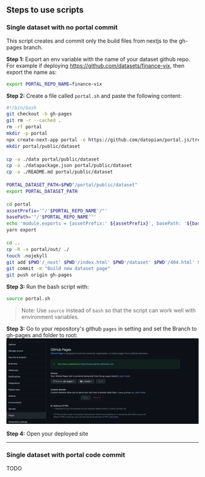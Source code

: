 ## Steps to use scripts

### Single dataset with no portal commit
This script creates and commit only the build files from nextjs to the gh-pages branch. 

**Step 1:** Export an env variable with the name of your dataset github repo.
For example if deploying https://github.com/datasets/finance-vix, then export the name as:
```bash
export PORTAL_REPO_NAME=finance-vix
```

**Step 2:** Create a file called `portal.sh` and paste the following content:
```bash
#!/bin/bash
git checkout -b gh-pages
git rm -r --cached . 
rm -rf portal
mkdir -p portal
npx create-next-app portal -e https://github.com/datopian/portal.js/tree/main/examples/dataset-frictionless 
mkdir portal/public/dataset

cp -a ./data portal/public/dataset
cp -a ./datapackage.json portal/public/dataset
cp -a ./README.md portal/public/dataset

PORTAL_DATASET_PATH=$PWD"/portal/public/dataset"
export PORTAL_DATASET_PATH

cd portal
assetPrefix='"/'$PORTAL_REPO_NAME'/"'
basePath='"/'$PORTAL_REPO_NAME'"'
echo 'module.exports = {assetPrefix:' ${assetPrefix}', basePath: '${basePath}' }' > next.config.js ## This ensures css and public folder works
yarn export

cd ..
cp -R -a portal/out/ ./
touch .nojekyll
git add $PWD'/_next' $PWD'/index.html' $PWD'/dataset' $PWD'/404.html' $PWD'/.nojekyll' $PWD'/favicon.ico'
git commit -m "Build new dataset page"
git push origin gh-pages
```
**Step 3:** Run the bash script with:
```bash
source portal.sh
```
> Note: Use `source` instead of `bash` so that the script can work well with environment variables. 

**Step 3:**
Go to your repository's github `pages` in setting and set the Branch to gh-pages and folder to root:
<img src='./assets/sdnocommit.png' />

**Step 4:**
Open your deployed site 

____
### Single dataset with portal code commit
TODO
